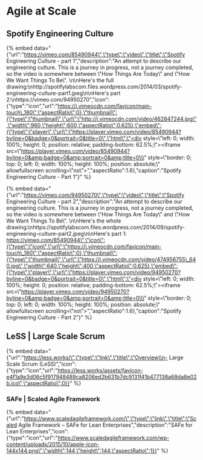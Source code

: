 # Agile at Scale

## Spotify Engineering Culture

{% embed data="{\"url\":\"https://vimeo.com/85490944\",\"type\":\"video\",\"title\":\"Spotify Engineering Culture - part 1\",\"description\":\"An attempt to describe our engineering culture. This is a journey in progress, not a journey completed, so the video is somewhere between \\\"How Things Are Today\\\" and \\\"How We Want Things To Be\\\". \\n\\nHere\'s the full drawing:\\nhttp://spotifylabscom.files.wordpress.com/2014/03/spotify-engineering-culture-part1.jpeg\\n\\nHere\'s part 2:\\nhttps://vimeo.com/94950270\",\"icon\":{\"type\":\"icon\",\"url\":\"https://i.vimeocdn.com/favicon/main-touch\_180\",\"aspectRatio\":0},\"thumbnail\":{\"type\":\"thumbnail\",\"url\":\"http://i.vimeocdn.com/video/462847244.jpg\",\"width\":960,\"height\":600,\"aspectRatio\":0.625},\"embed\":{\"type\":\"player\",\"url\":\"https://player.vimeo.com/video/85490944?byline=0&badge=0&portrait=0&title=0\",\"html\":\"<div style=\\\"left: 0; width: 100%; height: 0; position: relative; padding-bottom: 62.5%;\\\"><iframe src=\\\"https://player.vimeo.com/video/85490944?byline=0&amp;badge=0&amp;portrait=0&amp;title=0\\\" style=\\\"border: 0; top: 0; left: 0; width: 100%; height: 100%; position: absolute;\\\" allowfullscreen scrolling=\\\"no\\\"></iframe></div>\",\"aspectRatio\":1.6},\"caption\":\"Spotify Engineering Culture - Part 1\"}" %}

{% embed data="{\"url\":\"https://vimeo.com/94950270\",\"type\":\"video\",\"title\":\"Spotify Engineering Culture - part 2\",\"description\":\"An attempt to describe our engineering culture. This is a journey in progress, not a journey completed, so the video is somewhere between \\\"How Things Are Today\\\" and \\\"How We Want Things To Be\\\". \\n\\nHere\'s the whole drawing:\\nhttps://spotifylabscom.files.wordpress.com/2014/09/spotify-engineering-culture-part2.jpeg\\n\\nHere\'s part 1: https://vimeo.com/85490944\",\"icon\":{\"type\":\"icon\",\"url\":\"https://i.vimeocdn.com/favicon/main-touch\_180\",\"aspectRatio\":0},\"thumbnail\":{\"type\":\"thumbnail\",\"url\":\"https://i.vimeocdn.com/video/474956755\_640.jpg\",\"width\":640,\"height\":400,\"aspectRatio\":0.625},\"embed\":{\"type\":\"player\",\"url\":\"https://player.vimeo.com/video/94950270?byline=0&badge=0&portrait=0&title=0\",\"html\":\"<div style=\\\"left: 0; width: 100%; height: 0; position: relative; padding-bottom: 62.5%;\\\"><iframe src=\\\"https://player.vimeo.com/video/94950270?byline=0&amp;badge=0&amp;portrait=0&amp;title=0\\\" style=\\\"border: 0; top: 0; left: 0; width: 100%; height: 100%; position: absolute;\\\" allowfullscreen scrolling=\\\"no\\\"></iframe></div>\",\"aspectRatio\":1.6},\"caption\":\"Spotify Engineering Culture - Part 2\"}" %}

## LeSS \| Large Scale Scrum

{% embed data="{\"url\":\"https://less.works/\",\"type\":\"link\",\"title\":\"Overview\\n- Large Scale Scrum \(LeSS\)\",\"icon\":{\"type\":\"icon\",\"url\":\"https://less.works/assets/favicon-e4f1a9e3d06c5f917948489ca8206ed2b631b7dc9131f41b477138a68da8e02b.ico\",\"aspectRatio\":0}}" %}

### SAFe \| Scaled Agile Framework

{% embed data="{\"url\":\"https://www.scaledagileframework.com/\",\"type\":\"link\",\"title\":\"Scaled Agile Framework – SAFe for Lean Enterprises\",\"description\":\"SAFe for Lean Enterprises\",\"icon\":{\"type\":\"icon\",\"url\":\"https://www.scaledagileframework.com/wp-content/uploads/2015/10/apple-icon-144x144.png\",\"width\":144,\"height\":144,\"aspectRatio\":1}}" %}



